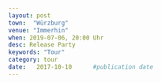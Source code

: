 ```yaml
---
layout: post
town:  "Würzburg"
venue: "Immerhin"
when: 2019-07-06, 20:00 Uhr
desc: Release Party
keywords: "Tour"
category: tour
date:   2017-10-10 		#publication date
---
```

